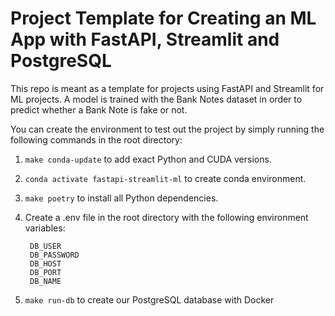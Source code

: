 # Project Template for Creating an ML App with FastAPI, Streamlit and PostgreSQL

This repo is meant as a template for projects using FastAPI and Streamlit for ML projects. A model is trained with the Bank Notes dataset in order to predict whether a Bank Note is fake or not.

You can create the environment to test out the project by simply running the following commands in the root directory:

1. `make conda-update` to add exact Python and CUDA versions.
2. `conda activate fastapi-streamlit-ml` to create conda environment.
3. `make poetry` to install all Python dependencies.
4. Create a .env file in the root directory with the following environment variables:

        DB_USER
        DB_PASSWORD
        DB_HOST
        DB_PORT
        DB_NAME

5. `make run-db` to create our PostgreSQL database with Docker

